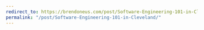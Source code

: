 ```yaml
---
redirect_to: https://brendoneus.com/post/Software-Engineering-101-in-Cleveland/
permalink: "/post/Software-Engineering-101-in-Cleveland/"
---
```

